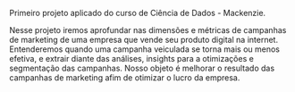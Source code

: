 Primeiro projeto aplicado do curso de Ciência de Dados - Mackenzie.

Nesse projeto iremos aprofundar nas dimensões e métricas de campanhas de marketing de uma empresa que vende seu produto digital na internet.
Entenderemos quando uma campanha veiculada se torna mais ou menos efetiva, e extrair diante das análises, insights para a otimizações e segmentação das campanhas. Nosso objeto é melhorar o resultado das campanhas de marketing afim de otimizar o lucro da empresa.

